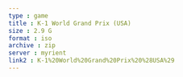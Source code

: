 ```yaml
---
type : game
title : K-1 World Grand Prix (USA)
size : 2.9 G
format : iso
archive : zip
server : myrient
link2 : K-1%20World%20Grand%20Prix%20%28USA%29
---
```


